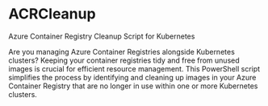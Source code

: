 # ACRCleanup
Azure Container Registry Cleanup Script for Kubernetes

Are you managing Azure Container Registries alongside Kubernetes clusters? Keeping your container registries tidy and free from unused images is crucial for efficient resource management. This PowerShell script simplifies the process by identifying and cleaning up images in your Azure Container Registry that are no longer in use within one or more Kubernetes clusters.
